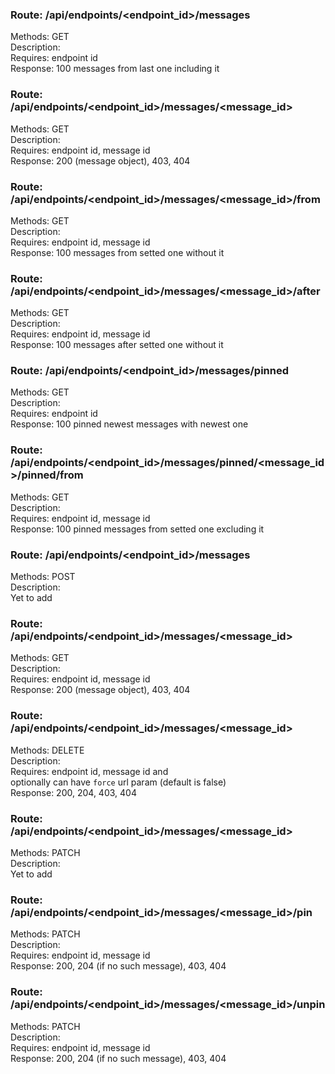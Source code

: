 ### Route: /api/endpoints/<endpoint_id>/messages
Methods: GET  
Description:  
Requires: endpoint id  
Response: 100 messages from last one including it  


### Route: /api/endpoints/<endpoint_id>/messages/<message_id>
Methods: GET  
Description:  
Requires: endpoint id, message id  
Response: 200 (message object), 403, 404  


### Route: /api/endpoints/<endpoint_id>/messages/<message_id>/from
Methods: GET  
Description:  
Requires: endpoint id, message id  
Response: 100 messages from setted one without it  


### Route: /api/endpoints/<endpoint_id>/messages/<message_id>/after
Methods: GET  
Description:  
Requires: endpoint id, message id  
Response: 100 messages after setted one without it  


### Route: /api/endpoints/<endpoint_id>/messages/pinned
Methods: GET  
Description:  
Requires: endpoint id  
Response: 100 pinned newest messages with newest one  


### Route: /api/endpoints/<endpoint_id>/messages/pinned/<message_id>/pinned/from
Methods: GET  
Description:  
Requires: endpoint id, message id  
Response: 100 pinned messages from setted one excluding it  


### Route: /api/endpoints/<endpoint_id>/messages
Methods: POST  
Description:  
Yet to add  


### Route: /api/endpoints/<endpoint_id>/messages/<message_id>
Methods: GET  
Description:  
Requires: endpoint id, message id  
Response: 200 (message object), 403, 404  


### Route: /api/endpoints/<endpoint_id>/messages/<message_id>
Methods: DELETE  
Description:  
Requires: endpoint id, message id and  
optionally can have `force` url param (default is false)  
Response: 200, 204, 403, 404  


### Route: /api/endpoints/<endpoint_id>/messages/<message_id>
Methods: PATCH  
Description:  
Yet to add  


### Route: /api/endpoints/<endpoint_id>/messages/<message_id>/pin
Methods: PATCH  
Description:  
Requires: endpoint id, message id  
Response: 200, 204 (if no such message), 403, 404  


### Route: /api/endpoints/<endpoint_id>/messages/<message_id>/unpin
Methods: PATCH  
Description:  
Requires: endpoint id, message id  
Response: 200, 204 (if no such message), 403, 404  


